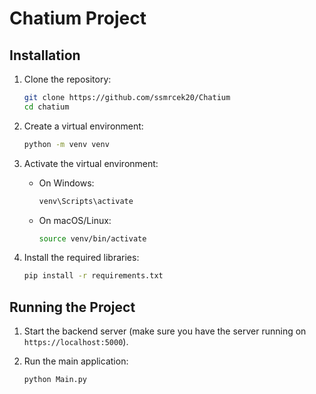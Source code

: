 # Chatium Project

## Installation

1. Clone the repository:
    ```sh
    git clone https://github.com/ssmrcek20/Chatium
    cd chatium
    ```

2. Create a virtual environment:
    ```sh
    python -m venv venv
    ```

3. Activate the virtual environment:
    - On Windows:
        ```sh
        venv\Scripts\activate
        ```
    - On macOS/Linux:
        ```sh
        source venv/bin/activate
        ```

4. Install the required libraries:
    ```sh
    pip install -r requirements.txt
    ```

## Running the Project

1. Start the backend server (make sure you have the server running on `https://localhost:5000`).

2. Run the main application:
    ```sh
    python Main.py
    ```

